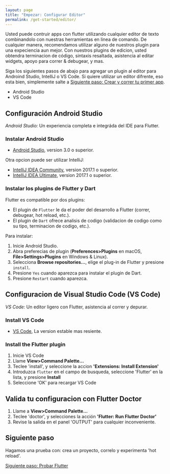 ```yaml
---
layout: page
title: "Empezar: Configurar Editor"
permalink: /get-started/editor/
---
```


Usted puede contruir apps con flutter utilizando cualquier editor de texto combinandolo con nuestras
herramientas en linea de comando. De cualquier manera, recomendamos utilizar alguno de nuestros plugin para una
expeciencia aun mejor. Con nuestros plugins de edicion, usted obtendra terminacion de código, sintaxis resaltada, asistencia al editar widgets, apoyo para correr & debugear, y mas. 

Siga los siguientes pasos de abajo para agregar un plugin al editor para Androind Studio, IntelliJ 
o VS Code. Si quiere utilizar un editor difrente, eso esta bien, simplemente salte a 
[Siguiente paso: Crear y correr tu primer app](/get-started/test-drive/).

<div id="tab-set-install">

<ul class="tabs__top-bar">
    <li class="tab-link current" data-tab="tab-install-androidstudio">Android Studio</li>
    <li class="tab-link" data-tab="tab-install-vscode">VS Code</li>
</ul>

<div id="tab-install-androidstudio" class="tabs__content current" markdown="1">

## Configuración Android Studio

*Android Studio:* Un experiencia completa e integráda del IDE para Flutter. 

### Instalar Android Studio

   * [Android Studio](https://developer.android.com/studio/index.html), version 3.0 o superior.

Otra opcion puede ser utilizar IntelliJ:

   * [IntelliJ IDEA Community](https://www.jetbrains.com/idea/download/), version 2017.1 o superior.
   * [IntelliJ IDEA Ultimate](https://www.jetbrains.com/idea/download/), version 2017.1 o superior.

### Instalar los plugins de Flutter y Dart

Flutter es compatible por dos plugins:

   * El plugin de `Flutter` le da el poder del desarrollo a Flutter (correr,
     debugear, hot reload, etc.).
   * El plugin de `Dart` ofrece analisis de codigo (validacion de codigo como su tipo, terminacion de 
     codigo, etc.).

Para instalar:

   1. Inicie Android Studio.
   1. Abra preferecias de plugin (**Preferences>Plugins** en macOS,
      **File>Settings>Plugins** en Windows & Linux).
   1. Selecciona **Browse repositories…**,  elige el plug-in de Flutter y presione
      `install`.
   1. Presione `Yes` cuando aparezca para instalar el plugin de Dart.
   1. Presione `Restart` cuando aparezca.

</div>

<div id="tab-install-vscode" class="tabs__content" markdown="1">

## Configuracion de Visual Studio Code (VS Code)

*VS Code:* Un editor ligero con Flutter, asistencia al correr y depurar.

### Install VS Code

  * [VS Code](https://code.visualstudio.com/), La version estable mas resiente.

### Install the Flutter plugin

  1. Inicie VS Code
  1. Llame **View>Command Palette...**
  1. Teclee 'install', y seleccione la accion **'Extensions: Install Extension'**
  1. Introduzca `flutter` en el campo de busqueda, seleccione 'Flutter' en la lista, 
     y presione **Install**
  1. Seleccione 'OK' para recargar VS Code

## Valida tu configuracion con Flutter Doctor

  1. Llame a **View>Command Palette...**
  1. Teclee 'doctor', y selecciones la acción **'Flutter: Run Flutter Doctor'** 
  1. Revise la salida en el panel 'OUTPUT' para cualquier inconveniente.

</div>

</div>

## Siguiente paso

Hagamos una prueba con: crea un proyecto, correlo y 
experimenta 'hot reload'.


[Siguiente paso: Probar Flutter](/get-started/test-drive/)
